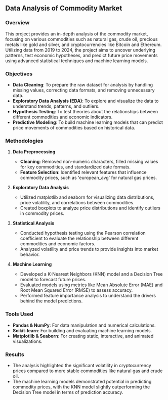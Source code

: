 ## Data Analysis of Commodity Market

### Overview
This project provides an in-depth analysis of the commodity market, focusing on various commodities such as natural gas, crude oil, precious metals like gold and silver, and cryptocurrencies like Bitcoin and Ethereum. Utilizing data from 2019 to 2024, the project aims to uncover underlying patterns, test economic hypotheses, and predict future price movements using advanced statistical techniques and machine learning models.

### Objectives
- **Data Cleaning**: To prepare the raw dataset for analysis by handling missing values, correcting data formats, and removing unnecessary data.
- **Exploratory Data Analysis (EDA)**: To explore and visualize the data to understand trends, patterns, and outliers.
- **Hypothesis Testing**: To test theories about the relationships between different commodities and economic indicators.
- **Predictive Modeling**: To build machine learning models that can predict price movements of commodities based on historical data.

### Methodologies
1. **Data Preprocessing**
   - **Cleaning**: Removed non-numeric characters, filled missing values for key commodities, and standardized date formats.
   - **Feature Selection**: Identified relevant features that influence commodity prices, such as 'european_avg' for natural gas prices.
   
2. **Exploratory Data Analysis**
   - Utilized matplotlib and seaborn for visualizing data distributions, price volatility, and correlations between commodities.
   - Created boxplots to analyze price distributions and identify outliers in commodity prices.

3. **Statistical Analysis**
   - Conducted hypothesis testing using the Pearson correlation coefficient to evaluate the relationship between different commodities and economic factors.
   - Analyzed volatility and price trends to provide insights into market behavior.

4. **Machine Learning**
   - Developed a K-Nearest Neighbors (KNN) model and a Decision Tree model to forecast future prices.
   - Evaluated models using metrics like Mean Absolute Error (MAE) and Root Mean Squared Error (RMSE) to assess accuracy.
   - Performed feature importance analysis to understand the drivers behind the model predictions.

### Tools Used
- **Pandas & NumPy**: For data manipulation and numerical calculations.
- **Scikit-learn**: For building and evaluating machine learning models.
- **Matplotlib & Seaborn**: For creating static, interactive, and animated visualizations.

### Results
- The analysis highlighted the significant volatility in cryptocurrency prices compared to more stable commodities like natural gas and crude oil.
- The machine learning models demonstrated potential in predicting commodity prices, with the KNN model slightly outperforming the Decision Tree model in terms of prediction accuracy.

